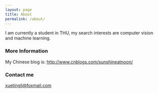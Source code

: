 ```yaml
---
layout: page
title: About
permalink: /about/
---
```


I am currently a student in THU, my search interests are computer vision and machine learning.

### More Information

My Chinese blog is: http://www.cnblogs.com/sunshineatnoon/

### Contact me

[xuetingli@foxmail.com](mailto:email@domain.com)
